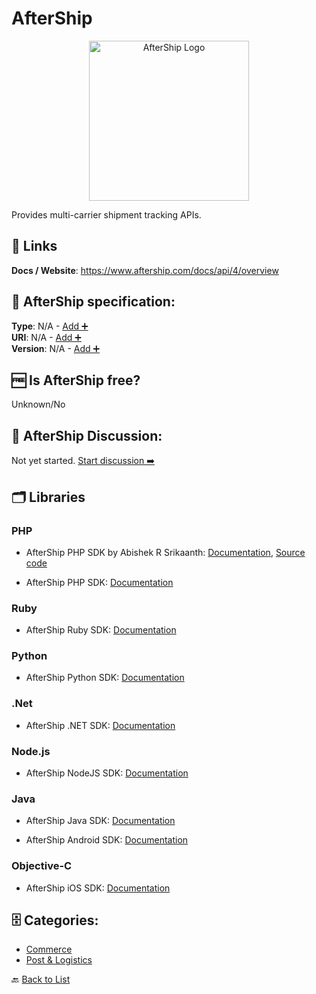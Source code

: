 # AfterShip
<p align="center">
    <img width="256" src="https://raw.githubusercontent.com/apis-list/apis-list/main/apis/aftership/logo_256x256.png" alt="AfterShip Logo"/>
</p>
Provides multi-carrier shipment tracking APIs.

##  🔗 Links
**Docs / Website**: https://www.aftership.com/docs/api/4/overview

## 🧬 AfterShip specification:
**Type**: N/A - [Add ➕](https://github.com/apis-list/apis-list/edit/main/apis-list.yaml)  
**URI**: N/A - [Add ➕](https://github.com/apis-list/apis-list/edit/main/apis-list.yaml)  
**Version**: N/A - [Add ➕](https://github.com/apis-list/apis-list/edit/main/apis-list.yaml)

## 🆓 Is AfterShip free?
 Unknown/No 

## 💬 AfterShip Discussion:
Not yet started. [Start discussion ➡️](https://github.com/apis-list/apis-list/discussions/new)

## 🗂️ Libraries
### PHP
- AfterShip PHP SDK by Abishek R Srikaanth: [Documentation](https://www.aftership.com/), [Source code](https://github.com/abishekrsrikaanth/aftership-php-sdk)

- AfterShip PHP SDK: [Documentation](https://github.com/AfterShip/aftership-php)

### Ruby
- AfterShip Ruby SDK: [Documentation](https://github.com/AfterShip/aftership-ruby)

### Python
- AfterShip Python SDK: [Documentation](https://github.com/AfterShip/aftership-python)

### .Net
- AfterShip .NET SDK: [Documentation](https://github.com/AfterShip/aftership-net)

### Node.js
- AfterShip NodeJS SDK: [Documentation](https://github.com/AfterShip/aftership-nodejs)

### Java
- AfterShip Java SDK: [Documentation](https://github.com/AfterShip/aftership-java)

- AfterShip Android SDK: [Documentation](https://github.com/AfterShip/aftership-android)

### Objective-C
- AfterShip iOS SDK: [Documentation](https://github.com/AfterShip/aftership-ios)


## 🗄️ Categories:
- [Commerce](https://github.com/apis-list/apis-list#commerce-)
- [Post & Logistics](https://github.com/apis-list/apis-list#post--logistics-)

🔙  [Back to List](https://github.com/apis-list/apis-list)
